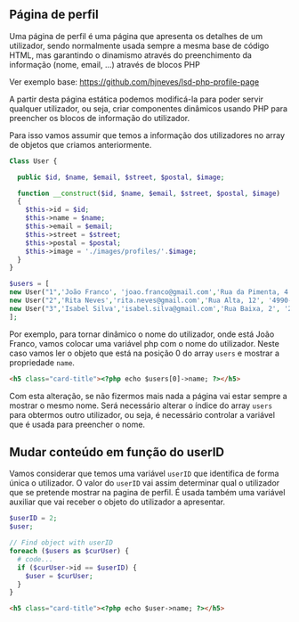 
## Página de perfil 

Uma página de perfil é uma página que apresenta os detalhes de um utilizador, sendo normalmente usada sempre a mesma base de código HTML, mas garantindo o dinamismo através do preenchimento da informação (nome, email, ...) através de blocos PHP

Ver exemplo base:
https://github.com/hjneves/lsd-php-profile-page

A partir desta página estática podemos modificá-la para poder servir qualquer utilizador, ou seja, criar componentes dinâmicos usando PHP para preencher os blocos de informação do utilizador.

Para isso vamos assumir que temos a informação dos utilizadores no array de objetos que criamos anteriormente.

```php
Class User {

  public $id, $name, $email, $street, $postal, $image;

  function __construct($id, $name, $email, $street, $postal, $image)
  {
    $this->id = $id;
    $this->name = $name;
    $this->email = $email;
    $this->street = $street;
    $this->postal = $postal;
    $this->image = './images/profiles/'.$image;
  }
}

$users = [
new User("1",'João Franco', 'joao.franco@gmail.com','Rua da Pimenta, 4','1990-503 Lisboa', '10.jpg'),
new User("2",'Rita Neves','rita.neves@gmail.com','Rua Alta, 12', '4990-503 Faro','5.jpg'),
new User("3",'Isabel Silva','isabel.silva@gmail.com','Rua Baixa, 2', '2990-503 Portimao','3.jpg'),
];

```


Por exemplo, para tornar dinâmico o nome do utilizador, onde está João Franco, vamos colocar uma variável php com o nome do utilizador. Neste caso vamos ler o objeto que está na posição 0 do array `users` e mostrar a propriedade `name`.
```html
<h5 class="card-title"><?php echo $users[0]->name; ?></h5>
```

Com esta alteração, se não fizermos mais nada a página vai estar sempre a mostrar o mesmo nome. Será necessário alterar o índice do array `users` para obtermos outro utilizador, ou seja, é necessário controlar a variável que é usada para preencher o nome.


## Mudar conteúdo em função do userID

Vamos considerar que temos uma variável `userID` que identifica de forma única o utilizador. 
O valor do `userID` vai assim determinar qual o utilizador que se pretende mostrar na pagina de perfil. É usada também uma variável auxiliar que vai receber o objeto do utilizador a apresentar.

```php
$userID = 2;
$user;

// Find object with userID 
foreach ($users as $curUser) {
  # code...
  if ($curUser->id == $userID) {
    $user = $curUser;
  }
}

```

```html
<h5 class="card-title"><?php echo $user->name; ?></h5>
```




